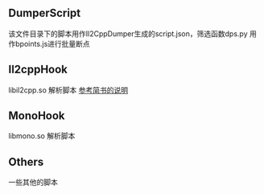 ## DumperScript
该文件目录下的脚本用作Il2CppDumper生成的script.json，筛选函数dps.py 用作bpoints.js进行批量断点

## Il2cppHook
libil2cpp.so 解析脚本
[参考简书的说明](https://www.jianshu.com/p/230f51dc09c0)

## MonoHook
libmono.so 解析脚本

## Others
一些其他的脚本
